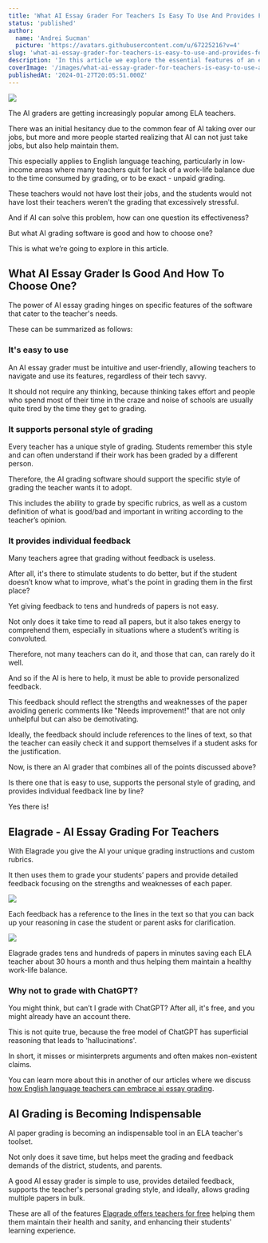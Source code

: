 ```yaml
---
title: 'What AI Essay Grader For Teachers Is Easy To Use And Provides Feedback'
status: 'published'
author:
  name: 'Andrei Sucman'
  picture: 'https://avatars.githubusercontent.com/u/67225216?v=4'
slug: 'what-ai-essay-grader-for-teachers-is-easy-to-use-and-provides-feedback'
description: 'In this article we explore the essential features of an effective AI essay grader, highlighting the core functionality and crucial effect it has on both students and teachers. Read how AI essay grading helps retain educators, and improve student outcomes while meeting teaching standards and parents' demands.'
coverImage: '/images/what-ai-essay-grader-for-teachers-is-easy-to-use-and-provides-feedback-Q1Mj.webp'
publishedAt: '2024-01-27T20:05:51.000Z'
---
```


![](/images/what-ai-essay-grader-for-teachers-is-easy-to-use-and-provides-feedback-I2OT.webp)

The AI graders are getting increasingly popular among ELA teachers.

There was an initial hesitancy due to the common fear of AI taking over our jobs, but more and more people started realizing that AI can not just take jobs, but also help maintain them.

This especially applies to English language teaching, particularly in low-income areas where many teachers quit for lack of a work-life balance due to the time consumed by grading, or to be exact - unpaid grading.

These teachers would not have lost their jobs, and the students would not have lost their teachers weren't the grading that excessively stressful.

And if AI can solve this problem, how can one question its effectiveness?

But what AI grading software is good and how to choose one?

This is what we’re going to explore in this article.

## What AI Essay Grader Is Good And How To Choose One?

The power of AI essay grading hinges on specific features of the software that cater to the teacher's needs.

These can be summarized as follows:

### It's easy to use

An AI essay grader must be intuitive and user-friendly, allowing teachers to navigate and use its features, regardless of their tech savvy.

It should not require any thinking, because thinking takes effort and people who spend most of their time in the craze and noise of schools are usually quite tired by the time they get to grading.

### It supports personal style of grading

Every teacher has a unique style of grading. Students remember this style and can often understand if their work has been graded by a different person.

Therefore, the AI grading software should support the specific style of grading the teacher wants it to adopt.

This includes the ability to grade by specific rubrics, as well as a custom definition of what is good/bad and important in writing according to the teacher’s opinion.

### It provides individual feedback

Many teachers agree that grading without feedback is useless.

After all, it's there to stimulate students to do better, but if the student doesn’t know what to improve, what's the point in grading them in the first place?

Yet giving feedback to tens and hundreds of papers is not easy.

Not only does it take time to read all papers, but it also takes energy to comprehend them, especially in situations where a student’s writing is convoluted.

Therefore, not many teachers can do it, and those that can, can rarely do it well.

And so if the AI is here to help, it must be able to provide personalized feedback.

This feedback should reflect the strengths and weaknesses of the paper avoiding generic comments like "Needs improvement!" that are not only unhelpful but can also be demotivating.

Ideally, the feedback should include references to the lines of text, so that the teacher can easily check it and support themselves if a student asks for the justification.

Now, is there an AI grader that combines all of the points discussed above?

Is there one that is easy to use, supports the personal style of grading, and provides individual feedback line by line?

Yes there is!

## Elagrade - AI Essay Grading For Teachers

With Elagrade you give the AI your unique grading instructions and custom rubrics.

It then uses them to grade your students’ papers and provide detailed feedback focusing on the strengths and weaknesses of each paper.

![](/images/elagrade-ai-essay-grader-grading-criteria-g2NT.webp)

Each feedback has a reference to the lines in the text so that you can back up your reasoning in case the student or parent asks for clarification.

![](/images/elagrade-ai-essay-grader-report-example-g2MT.webp)

Elagrade grades tens and hundreds of papers in minutes saving each ELA teacher about 30 hours a month and thus helping them maintain a healthy work-life balance.

### Why not to grade with ChatGPT?

You might think, but can’t I grade with ChatGPT? After all, it's free, and you might already have an account there.

This is not quite true, because the free model of ChatGPT has superficial reasoning that leads to 'hallucinations'.

In short, it misses or misinterprets arguments and often makes non-existent claims.

You can learn more about this in another of our articles where we discuss[ how English language teachers can embrace ai essay grading](https://elagrade.com/blog/how-ela-teachers-can-embrace-ai-essay-grading).

## AI Grading is Becoming Indispensable

AI paper grading is becoming an indispensable tool in an ELA teacher's toolset.

Not only does it save time, but helps meet the grading and feedback demands of the district, students, and parents.

A good AI essay grader is simple to use, provides detailed feedback, supports the teacher's personal grading style, and ideally, allows grading multiple papers in bulk.

These are all of the features [Elagrade offers teachers for free](https://elagrade.com) helping them them maintain their health and sanity, and enhancing their students' learning experience.